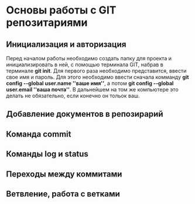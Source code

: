 # Основы работы с GIT репозитариями



## Инициализация и авторизация

Перед началом работы необходимо создать папку для проекта и инициализировать в ней, с помощью терминала GIT, набрав в терминале **git init**. Для первого раза необходимо представится, ввести свое имя и пароль. Для этого необходимо ввести сначала комманду **git config --global user.name ''ваше имя''**, а потом **git config --global user.email ''ваша почта''**. В дальнейшем на том же компьютере это делать не обязательно, если конечно он тольок ваш.

## Добавление документов в репозирарий

## Команда commit 

## Команды log и status

## Переходы между коммитами

## Ветвление, работа с ветками